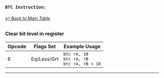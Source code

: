 ### `BTC Instruction:`
###### [↩ Back to Main Table](../README.md)
### Clear bit level in register
|  Opcode  | Flags Set                 | Example Usage           |
|--------- |---------------------------|-------------------------|
|   6      |     Eq/Less/Grt                      |    `btc rA, 10`<br> `btc rA, rB`<br> `btc rA, rB + 10` |
---